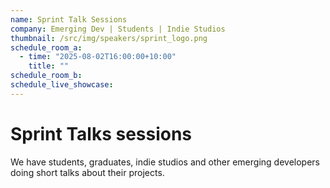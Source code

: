 ```yaml
---
name: Sprint Talk Sessions
company: Emerging Dev | Students | Indie Studios
thumbnail: /src/img/speakers/sprint_logo.png
schedule_room_a:
  - time: "2025-08-02T16:00:00+10:00"
    title: ""
schedule_room_b:
schedule_live_showcase:
---
```


# Sprint Talks sessions

We have students, graduates, indie studios and other emerging developers doing short talks about their projects.
